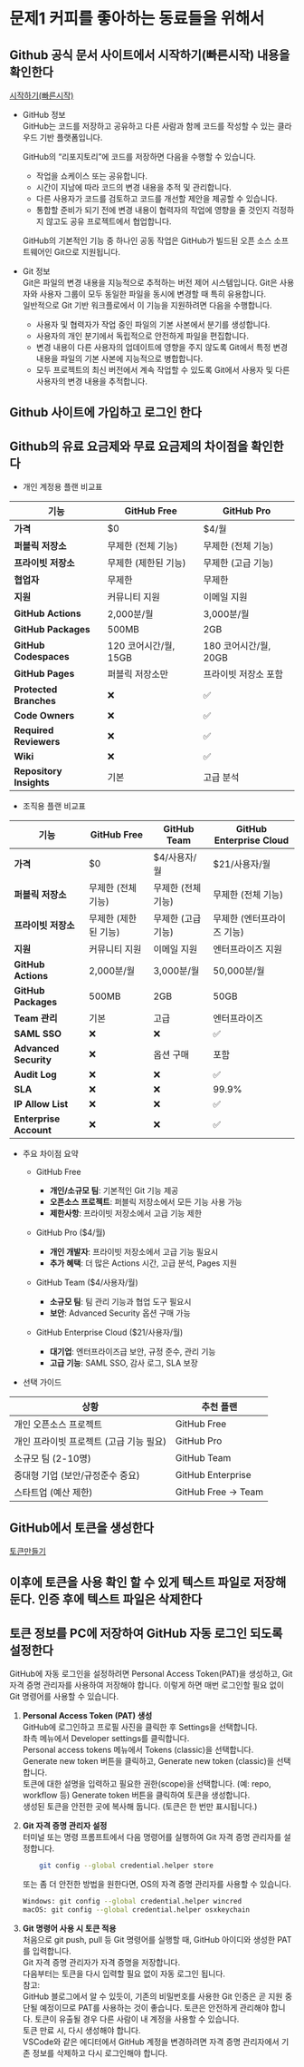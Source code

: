 # 문제1 커피를 좋아하는 동료들을 위해서  

## Github 공식 문서 사이트에서 시작하기(빠른시작) 내용을 확인한다  

[시작하기(빠른시작)](https://docs.github.com/ko/get-started/start-your-journey)  

+ GitHub 정보  
  GitHub는 코드를 저장하고 공유하고 다른 사람과 함께 코드를 작성할 수 있는 클라우드 기반 플랫폼입니다.

  GitHub의 “리포지토리”에 코드를 저장하면 다음을 수행할 수 있습니다.
  + 작업을 쇼케이스 또는 공유합니다.  
  + 시간이 지남에 따라 코드의 변경 내용을 추적 및 관리합니다.  
  + 다른 사용자가 코드를 검토하고 코드를 개선할 제안을 제공할 수 있습니다.  
  + 통합할 준비가 되기 전에 변경 내용이 협력자의 작업에 영향을 줄 것인지 걱정하지 않고도 공유 프로젝트에서 협업합니다.  

  GitHub의 기본적인 기능 중 하나인 공동 작업은 GitHub가 빌드된 오픈 소스 소프트웨어인 Git으로 지원됩니다.  

+ Git 정보  
    Git은 파일의 변경 내용을 지능적으로 추적하는 버전 제어 시스템입니다.   Git은 사용자와 사용자 그룹이 모두 동일한 파일을 동시에 변경할 때 특히 유용합니다.  
    일반적으로 Git 기반 워크플로에서 이 기능을 지원하려면 다음을 수행합니다.  
  + 사용자 및 협력자가 작업 중인 파일의 기본 사본에서 분기를 생성합니다.  
  + 사용자의 개인 분기에서 독립적으로 안전하게 파일을 편집합니다.  
  + 변경 내용이 다른 사용자의 업데이트에 영향을 주지 않도록 Git에서 특정 변경 내용을 파일의 기본 사본에 지능적으로 병합합니다.  
  + 모두 프로젝트의 최신 버전에서 계속 작업할 수 있도록 Git에서 사용자 및 다른 사용자의 변경 내용을 추적합니다.  

## Github 사이트에 가입하고 로그인 한다  

## Github의 유료 요금제와 무료 요금제의 차이점을 확인한다

+ 개인 계정용 플랜 비교표

| 기능 | GitHub Free | GitHub Pro |
|------|-------------|------------|
| **가격** | $0 | $4/월 |
| **퍼블릭 저장소** | 무제한 (전체 기능) | 무제한 (전체 기능) |
| **프라이빗 저장소** | 무제한 (제한된 기능) | 무제한 (고급 기능) |
| **협업자** | 무제한 | 무제한 |
| **지원** | 커뮤니티 지원 | 이메일 지원 |
| **GitHub Actions** | 2,000분/월 | 3,000분/월 |
| **GitHub Packages** | 500MB | 2GB |
| **GitHub Codespaces** | 120 코어시간/월, 15GB | 180 코어시간/월, 20GB |
| **GitHub Pages** | 퍼블릭 저장소만 | 프라이빗 저장소 포함 |
| **Protected Branches** | ❌ | ✅ |
| **Code Owners** | ❌ | ✅ |
| **Required Reviewers** | ❌ | ✅ |
| **Wiki** | ❌ | ✅ |
| **Repository Insights** | 기본 | 고급 분석 |

+ 조직용 플랜 비교표

| 기능 | GitHub Free | GitHub Team | GitHub Enterprise Cloud |
|------|-------------|-------------|------------------------|
| **가격** | $0 | $4/사용자/월 | $21/사용자/월 |
| **퍼블릭 저장소** | 무제한 (전체 기능) | 무제한 (전체 기능) | 무제한 (전체 기능) |
| **프라이빗 저장소** | 무제한 (제한된 기능) | 무제한 (고급 기능) | 무제한 (엔터프라이즈 기능) |
| **지원** | 커뮤니티 지원 | 이메일 지원 | 엔터프라이즈 지원 |
| **GitHub Actions** | 2,000분/월 | 3,000분/월 | 50,000분/월 |
| **GitHub Packages** | 500MB | 2GB | 50GB |
| **Team 관리** | 기본 | 고급 | 엔터프라이즈 |
| **SAML SSO** | ❌ | ❌ | ✅ |
| **Advanced Security** | ❌ | 옵션 구매 | 포함 |
| **Audit Log** | ❌ | ❌ | ✅ |
| **SLA** | ❌ | ❌ | 99.9% |
| **IP Allow List** | ❌ | ❌ | ✅ |
| **Enterprise Account** | ❌ | ❌ | ✅ |

+ 주요 차이점 요약

  + GitHub Free
    + **개인/소규모 팀**: 기본적인 Git 기능 제공
    + **오픈소스 프로젝트**: 퍼블릭 저장소에서 모든 기능 사용 가능
    + **제한사항**: 프라이빗 저장소에서 고급 기능 제한

  + GitHub Pro ($4/월)
    + **개인 개발자**: 프라이빗 저장소에서 고급 기능 필요시
    + **추가 혜택**: 더 많은 Actions 시간, 고급 분석, Pages 지원

  + GitHub Team ($4/사용자/월)
    + **소규모 팀**: 팀 관리 기능과 협업 도구 필요시
    + **보안**: Advanced Security 옵션 구매 가능

  + GitHub Enterprise Cloud ($21/사용자/월)
    + **대기업**: 엔터프라이즈급 보안, 규정 준수, 관리 기능
    + **고급 기능**: SAML SSO, 감사 로그, SLA 보장

+ 선택 가이드

| 상황 | 추천 플랜 |
|------|-----------|
| 개인 오픈소스 프로젝트 | GitHub Free |
| 개인 프라이빗 프로젝트 (고급 기능 필요) | GitHub Pro |
| 소규모 팀 (2-10명) | GitHub Team |
| 중대형 기업 (보안/규정준수 중요) | GitHub Enterprise |
| 스타트업 (예산 제한) | GitHub Free → Team |

## GitHub에서 토큰을 생성한다

[토큰만들기](https://docs.github.com/ko/authentication/keeping-your-account-and-data-secure/managing-your-personal-access-tokens)

## 이후에 토큰을 사용 확인 할 수 있게 텍스트 파일로 저장해둔다. 인증 후에 텍스트 파일은 삭제한다

## 토큰 정보를 PC에 저장하여 GitHub 자동 로그인 되도록 설정한다

GitHub에 자동 로그인을 설정하려면 Personal Access Token(PAT)을 생성하고, Git 자격 증명 관리자를 사용하여 저장해야 합니다. 이렇게 하면 매번 로그인할 필요 없이 Git 명령어를 사용할 수 있습니다.  

1. **Personal Access Token (PAT) 생성**  
    GitHub에 로그인하고 프로필 사진을 클릭한 후 Settings을 선택합니다.  
    좌측 메뉴에서 Developer settings를 클릭합니다.  
    Personal access tokens 메뉴에서 Tokens (classic)을 선택합니다.  
    Generate new token 버튼을 클릭하고, Generate new token (classic)을 선택합니다.  
    토큰에 대한 설명을 입력하고 필요한 권한(scope)을 선택합니다. (예: repo, workflow 등)
    Generate token 버튼을 클릭하여 토큰을 생성합니다.  
    생성된 토큰을 안전한 곳에 복사해 둡니다. (토큰은 한 번만 표시됩니다.)  

2. **Git 자격 증명 관리자 설정**  
    터미널 또는 명령 프롬프트에서 다음 명령어를 실행하여 Git 자격 증명 관리자를 설정합니다.  

    ```bash
        git config --global credential.helper store
    ```

    또는 좀 더 안전한 방법을 원한다면, OS의 자격 증명 관리자를 사용할 수 있습니다.  

    ```bash
    Windows: git config --global credential.helper wincred
    macOS: git config --global credential.helper osxkeychain
    ```

3. **Git 명령어 사용 시 토큰 적용**  
    처음으로 git push, pull 등 Git 명령어를 실행할 때, GitHub 아이디와 생성한 PAT를 입력합니다.  
    Git 자격 증명 관리자가 자격 증명을 저장합니다.  
    다음부터는 토큰을 다시 입력할 필요 없이 자동 로그인 됩니다.  
    참고:  
    GitHub 블로그에서 알 수 있듯이, 기존의 비밀번호를 사용한 Git 인증은 곧 지원 중단될 예정이므로 PAT를 사용하는 것이 좋습니다.
    토큰은 안전하게 관리해야 합니다. 토큰이 유출될 경우 다른 사람이 내 계정을 사용할 수 있습니다.  
    토큰 만료 시, 다시 생성해야 합니다.  
    VSCode와 같은 에디터에서 GitHub 계정을 변경하려면 자격 증명 관리자에서 기존 정보를 삭제하고 다시 로그인해야 합니다.  

